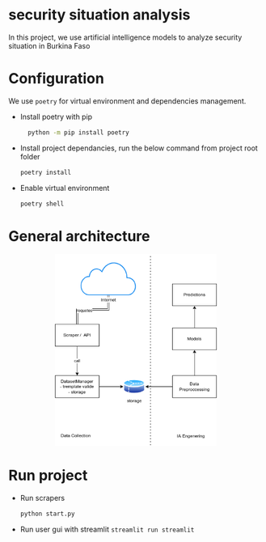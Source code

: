 # security situation analysis

In this project, we use artificial intelligence models to analyze security situation in Burkina Faso

# Configuration 

We use `poetry` for virtual environment and dependencies management.

- Install poetry with pip
  ```sh
    python -m pip install poetry
  ```

- Install project dependancies, run the below command from project root folder
  ```sh
  poetry install
  ```

- Enable virtual environment
  ```sh
  poetry shell
  ``` 

# General architecture
<p align="center">
    <img width="320" src="https://github.com/abdoulfataoh/security-situation-analysis/blob/main/doc/architecture.png">
</p>


# Run project

- Run scrapers
  ```sh
  python start.py
  ```
- Run user gui with streamlit
```streamlit run streamlit```
